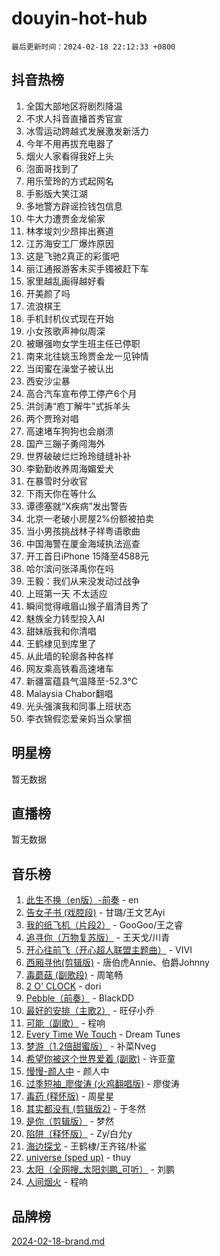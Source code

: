 # douyin-hot-hub

`最后更新时间：2024-02-18 22:12:33 +0800`

## 抖音热榜

1. 全国大部地区将剧烈降温
1. 不求人抖音直播首秀官宣
1. 冰雪运动跨越式发展激发新活力
1. 今年不用再拔充电器了
1. 烟火人家看得我好上头
1. 泡面哥找到了
1. 用乐莹玲的方式起网名
1. 手影版大笑江湖
1. 多地警方辟谣捡钱包信息
1. 牛大力遭贾金龙偷家
1. 林孝埈刘少昂摔出赛道
1. 江苏海安工厂爆炸原因
1. 这是飞驰2真正的彩蛋吧
1. 丽江通报游客未买手镯被赶下车
1. 家里越乱画得越好看
1. 开美颜了吗
1. 流浪棋王
1. 手机封机仪式现在开始
1. 小女孩歌声神似周深
1. 被曝强吻女学生班主任已停职
1. 南来北往姚玉玲贾金龙一见钟情
1. 当闺蜜在澡堂子被认出
1. 西安沙尘暴
1. 高合汽车宣布停工停产6个月
1. 洪剑涛“庖丁解牛”式拆羊头
1. 两个贾玲对唱
1. 高速堵车狗狗也会崩溃
1. 国产三蹦子勇闯海外
1. 世界破破烂烂玲玲缝缝补补
1. 李勤勤收养周海媚爱犬
1. 在暴雪时分收官
1. 下雨天你在等什么
1. 谭德塞就“X疾病”发出警告
1. 北京一老破小房屋2%份额被拍卖
1. 当小男孩挑战林子祥粤语歌曲
1. 中国海警在厦金海域执法巡查
1. 开工首日iPhone 15降至4588元
1. 哈尔滨问张泽禹你在吗
1. 王毅：我们从来没发动过战争
1. 上班第一天 不太适应
1. 瞬间觉得峨眉山猴子眉清目秀了
1. 魅族全力转型投入AI
1. 甜妹版我和你清唱
1. 王鹤棣见到库里了
1. 从此墙的轮廓各种各样
1. 网友乘高铁看高速堵车
1. 新疆富蕴县气温降至-52.3℃
1. Malaysia Chabor翻唱
1. 光头强演我和同事上班状态
1. 李衣锦假恋爱亲妈当众掌掴

## 明星榜

暂无数据

## 直播榜

暂无数据

## 音乐榜

1. [此生不换（en版）-前奏](https://sf5-hl-cdn-tos.douyinstatic.com/obj/tos-cn-ve-2774/oMDvUGwhKrKYDEqXiMYEwxZqBWIJFA92CiLAO) - en
1. [告女子书 (戏腔段)](https://sf5-hl-cdn-tos.douyinstatic.com/obj/tos-cn-ve-2774/osCCzFxWgstBDi92ZfBB4ht7gQENBmQMAl0eI6) - 甘璐/王文艺Ayi
1. [我的纸飞机（片段2）](https://sf3-cdn-tos.douyinstatic.com/obj/tos-cn-ve-2774/oM2ZrKcg2CD5AeRB2gkeXOFB1IxAGJdZPazYHf) - GooGoo/王之睿
1. [追寻你（万物复苏版）](https://sf3-cdn-tos.douyinstatic.com/obj/tos-cn-ve-2774/oYeAZJsbjIDit9APmBg8u6uDUQnHmoCf3gbo74) - 王天戈/川青
1. [开心往前飞（开心超人联盟主题曲）](https://sf3-cdn-tos.douyinstatic.com/obj/tos-cn-ve-2774/9d8fb7c82cf1421fb93a9fe925275e0a) - VIVI
1. [西厢寻他(剪辑版)](https://sf5-hl-cdn-tos.douyinstatic.com/obj/tos-cn-ve-2774/oUsAVfAQKlRNxEv5qxvIB8o5qmIWUcXbzJKJhw) - 唐伯虎Annie、伯爵Johnny
1. [毒蘑菇 (副歌段)](https://sf5-hl-cdn-tos.douyinstatic.com/obj/tos-cn-ve-2774/ocDEUsfdLjxnlFXtfogBCiQCEqYB7QZgZ8VViM) - 周笔畅
1. [2 O' CLOCK](https://sf3-cdn-tos.douyinstatic.com/obj/tos-cn-ve-2774/oIUBICeqlYQHTigCBOnCMlwBZJkgiBjt1oDfbg) - dori
1. [Pebble（前奏）](https://sf5-hl-cdn-tos.douyinstatic.com/obj/tos-cn-ve-2774/5e6913036e674b34b92df6abd1361f00) - BlackDD
1. [最好的安排（主歌2）](https://sf3-cdn-tos.douyinstatic.com/obj/tos-cn-ve-2774/oMMZX1DuHpMwgoDztBmZswgQnbCeeANZxBHkFY) - 旺仔小乔
1. [可能（副歌）](https://sf5-hl-cdn-tos.douyinstatic.com/obj/tos-cn-ve-2774/cde1731888894259b333569393c2fb51) - 程响
1. [Every Time We Touch](https://sf5-hl-cdn-tos.douyinstatic.com/obj/tos-cn-ve-2774/ogN6lUKQeBBfEVhIOMikG1CcJjugxk1tztZyhP) - Dream Tunes
1. [梦游（1.2倍甜蜜版）](https://sf5-hl-cdn-tos.douyinstatic.com/obj/tos-cn-ve-2774/o4gyAUm8hwufoEABmwVIiQtHsFuGzAEEWtNMzo) - 补菜Nveg
1. [希望你被这个世界爱着 (副歌)](https://sf5-hl-cdn-tos.douyinstatic.com/obj/tos-cn-ve-2774/oUHCmWQfZlE3QQBKBeD8rCFLpJzPgCpImhsxMt) - 许亚童
1. [慢慢-颜人中](https://sf5-hl-cdn-tos.douyinstatic.com/obj/tos-cn-ve-2774/ocjHNfBXdBxQNC8ZGAeoLMFTUgtBg8bkExunDC) - 颜人中
1. [过季短袖_廖俊涛 (火鸡翻唱版)](https://sf5-hl-cdn-tos.douyinstatic.com/obj/tos-cn-ve-2774/ogQVJl0tRBKxQgZji7YClFEBrVDeHpPTWfCZbQ) - 廖俊涛
1. [毒药 (释怀版)](https://sf5-hl-cdn-tos.douyinstatic.com/obj/tos-cn-ve-2774/oYILMEAzspdZBIzy4frJNB8ZHPHWAhiwowd4Ad) - 周星星
1. [其实都没有 (剪辑版2)](https://sf5-hl-cdn-tos.douyinstatic.com/obj/tos-cn-ve-2774/oEBNQenHZtBhxYjGgUDQk0BCHTigQafgFlbQ7k) - 于冬然
1. [是你（剪辑版）](https://sf5-hl-cdn-tos.douyinstatic.com/obj/tos-cn-ve-2774/46019dae783c4c969944217fe1cfafc4) - 梦然
1. [陷阱（释怀版）](https://sf5-hl-cdn-tos.douyinstatic.com/obj/tos-cn-ve-2774/oE8C21LeZrzKLDFfQYgMzx4GAIHageG5IzayY7) - Zy/白允y
1. [海边探戈](https://sf5-hl-cdn-tos.douyinstatic.com/obj/tos-cn-ve-2774/os9gE0VQCGqt6VQkZDyBBYvfSDY0QFe3vVmubn) - 王鹤棣/王齐铭/朴鲨
1. [universe (sped up)](https://sf5-hl-cdn-tos.douyinstatic.com/obj/tos-cn-ve-2774/oIQnurQLDCsdYeegkM4CKuVb23MZBXtX6QB8bv) - thuy
1. [太阳（全网搜_太阳刘鹏_可听）](https://sf3-cdn-tos.douyinstatic.com/obj/tos-cn-ve-2774/ogWbyIQnlBFImVbeDocRdCIYtBHlbJXgfZMvgz) - 刘鹏
1. [人间烟火](https://sf5-hl-cdn-tos.douyinstatic.com/obj/tos-cn-ve-2774/947983139f35446684610238bba8e7a9) - 程响

## 品牌榜

[2024-02-18-brand.md](2024-02-18-brand.md)
